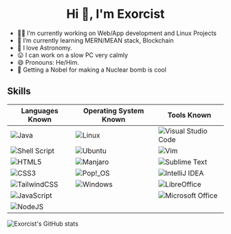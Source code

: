  <h1 align="center">Hi 👋, I'm Exorcist</h1>

- 🥷🏻 I’m currently working on Web/App development and Linux Projects
- 🦼 I’m currently learning MERN/MEAN stack, Blockchain
- 🔭 I love Astronomy.
- 😛 I can work on a slow PC very calmly 
- 😄 Pronouns: He/Him.
- 🤪 Getting a Nobel for making a Nuclear bomb is cool


## Skills

| Languages Known    |  Operating System Known  | Tools Known |
| --------------- | ------------------ |--------------- |
| ![Java](https://img.shields.io/badge/java-%23ED8B00.svg?style=for-the-badge&logo=openjdk&logoColor=white) |   ![Linux](https://img.shields.io/badge/Linux-FCC624?style=for-the-badge&logo=linux&logoColor=black) |  ![Visual Studio Code](https://img.shields.io/badge/Visual%20Studio%20Code-0078d7.svg?style=for-the-badge&logo=visual-studio-code&logoColor=white) |
| ![Shell Script](https://img.shields.io/badge/shell_script-%23121011.svg?style=for-the-badge&logo=gnu-bash&logoColor=white) |    ![Ubuntu](https://img.shields.io/badge/Ubuntu-E95420?style=for-the-badge&logo=ubuntu&logoColor=white) |  ![Vim](https://img.shields.io/badge/VIM-%2311AB00.svg?style=for-the-badge&logo=vim&logoColor=white) |
|![HTML5](https://img.shields.io/badge/html5-%23E34F26.svg?style=for-the-badge&logo=html5&logoColor=white)   | ![Manjaro](https://img.shields.io/badge/Manjaro-35BF5C?style=for-the-badge&logo=Manjaro&logoColor=white) | ![Sublime Text](https://img.shields.io/badge/sublime_text-%23575757.svg?style=for-the-badge&logo=sublime-text&logoColor=important)|
| ![CSS3](https://img.shields.io/badge/css3-%231572B6.svg?style=for-the-badge&logo=css3&logoColor=white) | ![Pop!\_OS](https://img.shields.io/badge/Pop!_OS-48B9C7?style=for-the-badge&logo=Pop!_OS&logoColor=white)  | ![IntelliJ IDEA](https://img.shields.io/badge/IntelliJIDEA-000000.svg?style=for-the-badge&logo=intellij-idea&logoColor=white)|
| ![TailwindCSS](https://img.shields.io/badge/tailwindcss-%2338B2AC.svg?style=for-the-badge&logo=tailwind-css&logoColor=white)  | ![Windows](https://img.shields.io/badge/Windows-0078D6?style=for-the-badge&logo=windows&logoColor=white)  |![LibreOffice](https://img.shields.io/badge/LibreOffice-%2318A303?style=for-the-badge&logo=LibreOffice&logoColor=white) |
| ![JavaScript](https://img.shields.io/badge/javascript-%23323330.svg?style=for-the-badge&logo=javascript&logoColor=%23F7DF1E)|  |![Microsoft Office](https://img.shields.io/badge/Microsoft_Office-D83B01?style=for-the-badge&logo=microsoft-office&logoColor=white)|   |
| ![NodeJS](https://img.shields.io/badge/node.js-6DA55F?style=for-the-badge&logo=node.js&logoColor=white)  |   |   |


![Exorcist's GitHub stats](https://github-readme-stats.vercel.app/api?username=exorcist09&show_icons=true&theme=dark&rank_icon=github )
 

